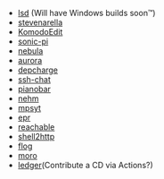 - [lsd](https://github.com/Peltoche/lsd) (Will have Windows builds soon™)
- [stevenarella](https://github.com/iceiix/stevenarella#downloads)
- [KomodoEdit](https://github.com/Komodo/KomodoEdit)
- [sonic-pi](https://github.com/samaaron/sonic-pi)
- [nebula](https://github.com/slackhq/nebula)
- [aurora](https://github.com/xuri/aurora)
- [depcharge](https://github.com/centerorbit/depcharge)
- [ssh-chat](https://github.com/shazow/ssh-chat)
- [pianobar](https://github.com/thedmd/pianobar-windows)
- [nehm](https://github.com/bogem/nehm)
- [mpsyt](https://github.com/mps-youtube/mps-youtube)
- [epr](https://github.com/wustho/epr)
- [reachable](https://github.com/italolelis/reachable)
- [shell2http](https://github.com/msoap/shell2http)
- [flog](https://github.com/mingrammer/flog)
- [moro](https://github.com/albacoretuna/moro)
- [ledger](https://github.com/AlexanderAA/ledger_binaries_windows)(Contribute a CD via Actions?)